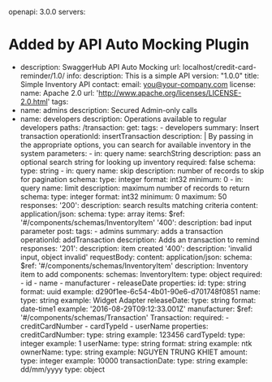 openapi: 3.0.0
servers:
  # Added by API Auto Mocking Plugin
  - description: SwaggerHub API Auto Mocking
    url: localhost/credit-card-reminder/1.0/
info:
  description: This is a simple API
  version: "1.0.0"
  title: Simple Inventory API
  contact:
    email: you@your-company.com
  license:
    name: Apache 2.0
    url: 'http://www.apache.org/licenses/LICENSE-2.0.html'
tags:
  - name: admins
    description: Secured Admin-only calls
  - name: developers
    description: Operations available to regular developers
paths:
  /transaction:
    get:
      tags:
        - developers
      summary: Insert transaction
      operationId: insertTransaction
      description: |
        By passing in the appropriate options, you can search for
        available inventory in the system
      parameters:
        - in: query
          name: searchString
          description: pass an optional search string for looking up inventory
          required: false
          schema:
            type: string
        - in: query
          name: skip
          description: number of records to skip for pagination
          schema:
            type: integer
            format: int32
            minimum: 0
        - in: query
          name: limit
          description: maximum number of records to return
          schema:
            type: integer
            format: int32
            minimum: 0
            maximum: 50
      responses:
        '200':
          description: search results matching criteria
          content:
            application/json:
              schema:
                type: array
                items:
                  $ref: '#/components/schemas/InventoryItem'
        '400':
          description: bad input parameter
    post:
      tags:
        - admins
      summary: adds a transaction
      operationId: addTransaction
      description: Adds an transaction to remind
      responses:
        '201':
          description: item created
        '400':
          description: 'invalid input, object invalid'
      requestBody:
        content:
          application/json:
            schema:
              $ref: '#/components/schemas/InventoryItem'
        description: Inventory item to add
components:
  schemas:
    InventoryItem:
      type: object
      required:
        - id
        - name
        - manufacturer
        - releaseDate
      properties:
        id:
          type: string
          format: uuid
          example: d290f1ee-6c54-4b01-90e6-d701748f0851
        name:
          type: string
          example: Widget Adapter
        releaseDate:
          type: string
          format: date-time1
          example: '2016-08-29T09:12:33.001Z'
        manufacturer:
          $ref: '#/components/schemas/Transaction'
    Transaction:
      required:
        - creditCardNumber
        - cardTypeId
        - userName
      properties:
        creditCardNumber:
          type: string
          example: 123456
        cardTypeId:
          type: integer
          example: 1
        userName:
          type: string
          format: string
          example: ntk
        ownerName:
          type: string
          example: NGUYEN TRUNG KHIET
        amount:
          type: integer
          example: 10000
        transactionDate:
          type: string
          example: dd/mm/yyyy
      type: object